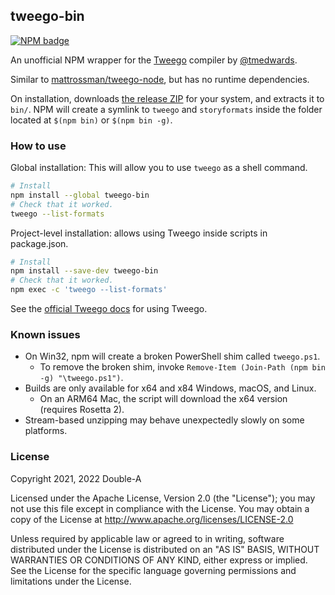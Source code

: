 ## tweego-bin

[![NPM badge](https://shields.io/npm/v/tweego-bin?style=for-the-badge)](https://www.npmjs.com/package/tweego-bin)

An unofficial NPM wrapper for the [Tweego](https://www.motoslave.net/tweego/) compiler by [@tmedwards](https://github.com/tmedwards/tweego).

Similar to [mattrossman/tweego-node](https://github.com/mattrossman/tweego-node), but has no runtime dependencies.

On installation, downloads [the release ZIP](https://github.com/tmedwards/tweego/releases/tag/v2.1.1) for your system, and extracts it to `bin/`. NPM will create a symlink to `tweego` and `storyformats` inside the folder located at `$(npm bin)` or `$(npm bin -g)`.

### How to use

Global installation: This will allow you to use `tweego` as a shell command.

```sh
# Install
npm install --global tweego-bin
# Check that it worked.
tweego --list-formats
```

Project-level installation: allows using Tweego inside scripts in package.json.
```sh
# Install
npm install --save-dev tweego-bin
# Check that it worked.
npm exec -c 'tweego --list-formats'
```

See the [official Tweego docs](https://www.motoslave.net/tweego/docs/) for using Tweego.

### Known issues

* On Win32, npm will create a broken PowerShell shim called `tweego.ps1`.
    * To remove the broken shim, invoke `Remove-Item (Join-Path (npm bin -g) "\tweego.ps1")`.
* Builds are only available for x64 and x84 Windows, macOS, and Linux.
    * On an ARM64 Mac, the script will download the x64 version (requires Rosetta 2).
* Stream-based unzipping may behave unexpectedly slowly on some platforms.

### License

Copyright 2021, 2022 Double-A

Licensed under the Apache License, Version 2.0 (the "License");
you may not use this file except in compliance with the License.
You may obtain a copy of the License at <http://www.apache.org/licenses/LICENSE-2.0>

Unless required by applicable law or agreed to in writing, software
distributed under the License is distributed on an "AS IS" BASIS,
WITHOUT WARRANTIES OR CONDITIONS OF ANY KIND, either express or implied.
See the License for the specific language governing permissions and
limitations under the License.
